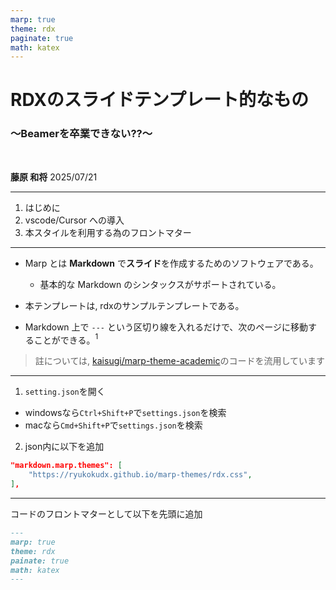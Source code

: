 ```yaml
---
marp: true
theme: rdx
paginate: true
math: katex
---
```


<!-- _class: lead -->

# RDXのスライドテンプレート的なもの

### 〜Beamerを卒業できない??〜

<br>

**藤原 和将**
2025/07/21

---

<!-- _header: 目次 -->

1. はじめに
1. vscode/Cursor への導入
1. 本スタイルを利用する為のフロントマター

---

<!-- _header: はじめに -->

- Marp とは **Markdown** で**スライド**を作成するためのソフトウェアである。
  - 基本的な Markdown のシンタックスがサポートされている。

- 本テンプレートは, rdxのサンプルテンプレートである。

- Markdown 上で `---` という区切り線を入れるだけで、次のページに移動することができる。$^1$

> 註については, [kaisugi/marp-theme-academic](https://github.com/kaisugi/marp-theme-academic)のコードを流用しています


---

<!-- _header: VScode/Cursor への導入 -->
1. `setting.json`を開く
  - windowsなら`Ctrl+Shift+P`で`settings.json`を検索
  - macなら`Cmd+Shift+P`で`settings.json`を検索

2. json内に以下を追加
```json
"markdown.marp.themes": [
    "https://ryukokudx.github.io/marp-themes/rdx.css",
],
```

---
<!-- _header: 本スタイルを利用する為のフロントマター  -->

コードのフロントマターとして以下を先頭に追加
```md
---
marp: true
theme: rdx
painate: true
math: katex
---
```